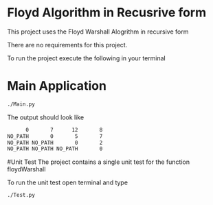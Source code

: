# Floyd Algorithm in Recusrive form
This project uses the Floyd Warshall Alogrithm in recursive form

There are no requirements for this project. 

To run the project execute the following in your terminal 

# Main Application
```bash
./Main.py
```

The output should look like 

```bash
      0       7      12       8 
NO_PATH       0       5       7 
NO_PATH NO_PATH       0       2 
NO_PATH NO_PATH NO_PATH       0 
```

#Unit Test
The project contains a single unit test for the function floydWarshall

To run the unit test open terminal and type 

```bash
./Test.py
```